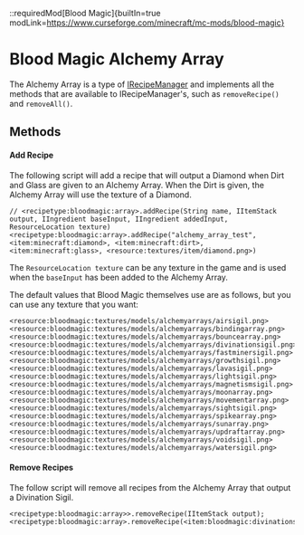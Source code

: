 ::requiredMod[Blood Magic]{builtIn=true modLink=https://www.curseforge.com/minecraft/mc-mods/blood-magic}

# Blood Magic Alchemy Array

The Alchemy Array is a type of [IRecipeManager](/vanilla/api/managers/IRecipeManager) and implements all the methods that are available to IRecipeManager's, such as `removeRecipe()` and `removeAll()`.

## Methods

#### Add Recipe

The following script will add a recipe that will output a Diamond when Dirt and Glass are given to an Alchemy Array. When the Dirt is given, the Alchemy Array will use the texture of a Diamond.

```zenscript
// <recipetype:bloodmagic:array>.addRecipe(String name, IItemStack output, IIngredient baseInput, IIngredient addedInput, ResourceLocation texture)
<recipetype:bloodmagic:array>.addRecipe("alchemy_array_test", <item:minecraft:diamond>, <item:minecraft:dirt>, <item:minecraft:glass>, <resource:textures/item/diamond.png>)
```

The `ResourceLocation texture` can be any texture in the game and is used when the `baseInput` has been added to the Alchemy Array.

The default values that Blood Magic themselves use are as follows, but you can use any texture that you want:
```zenscript
<resource:bloodmagic:textures/models/alchemyarrays/airsigil.png>
<resource:bloodmagic:textures/models/alchemyarrays/bindingarray.png>
<resource:bloodmagic:textures/models/alchemyarrays/bouncearray.png>
<resource:bloodmagic:textures/models/alchemyarrays/divinationsigil.png>
<resource:bloodmagic:textures/models/alchemyarrays/fastminersigil.png>
<resource:bloodmagic:textures/models/alchemyarrays/growthsigil.png>
<resource:bloodmagic:textures/models/alchemyarrays/lavasigil.png>
<resource:bloodmagic:textures/models/alchemyarrays/lightsigil.png>
<resource:bloodmagic:textures/models/alchemyarrays/magnetismsigil.png>
<resource:bloodmagic:textures/models/alchemyarrays/moonarray.png>
<resource:bloodmagic:textures/models/alchemyarrays/movementarray.png>
<resource:bloodmagic:textures/models/alchemyarrays/sightsigil.png>
<resource:bloodmagic:textures/models/alchemyarrays/spikearray.png>
<resource:bloodmagic:textures/models/alchemyarrays/sunarray.png>
<resource:bloodmagic:textures/models/alchemyarrays/updraftarray.png>
<resource:bloodmagic:textures/models/alchemyarrays/voidsigil.png>
<resource:bloodmagic:textures/models/alchemyarrays/watersigil.png>
```


#### Remove Recipes

The follow script will remove all recipes from the Alchemy Array that output a Divination Sigil.

```zenscript
<recipetype:bloodmagic:array>>.removeRecipe(IItemStack output);
<recipetype:bloodmagic:array>.removeRecipe(<item:bloodmagic:divinationsigil>);
```